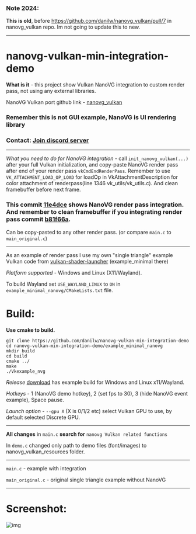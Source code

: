 ### Note 2024:

**This is old**, before https://github.com/danilw/nanovg_vulkan/pull/7 in nanovg_vulkan repo. Im not going to update this to new.

___

# nanovg-vulkan-min-integration-demo

**What is it** - this project show Vulkan NanoVG integration to custom render pass, not using any external libraries. 

NanoVG Vulkan port github link - [nanovg_vulkan](https://github.com/danilw/nanovg_vulkan)

### Remember this is not GUI example, NanoVG is UI rendering library

### Contact: [**Join discord server**](https://discord.gg/JKyqWgt)
___

*What you need to do for NanoVG integration* - call `init_nanovg_vulkan(...)` after your full Vulkan initialization, and copy-paste NanoVG render pass after end of your render pass `vkCmdEndRenderPass`. Remember to use `VK_ATTACHMENT_LOAD_OP_LOAD` for loadOp in VkAttachmentDescription for color attachment of renderpass(line 1346 vk_utils/vk_utils.c). And clean framebuffer before next frame.

### This commit [11e4dce](https://github.com/danilw/nanovg-vulkan-min-integration-demo/commit/11e4dceb1acb1b31c19c3c16c7f365f47a42184d) shows NanoVG render pass integration. And remember to clean framebuffer if you integrating render pass commit [b81f66a](https://github.com/danilw/nanovg-vulkan-min-integration-demo/commit/b81f66ab63276f50de320dae445bdde362acaffe).

Can be copy-pasted to any other render pass. (or compare `main.c` to `main_original.c`)
___

As an example of render pass I use my own "single triangle" example Vulkan code from [vulkan-shader-launcher](https://github.com/danilw/vulkan-shader-launcher) (example_minimal there)

*Platform supported* - Windows and Linux (X11/Wayland). 

To build Wayland set `USE_WAYLAND_LINUX` to `ON` in `example_minimal_nanovg/CMakeLists.txt` file.

# Build:

**Use cmake to build.**
```
git clone https://github.com/danilw/nanovg-vulkan-min-integration-demo
cd nanovg-vulkan-min-integration-demo/example_minimal_nanovg
mkdir build
cd build
cmake ../
make
./Vkexample_nvg
```

*Release* [download](https://github.com/danilw/nanovg-vulkan-min-integration-demo/releases/) has example build for Windows and Linux x11/Wayland.

*Hotkeys* - 1 (NanoVG demo hotkey), 2 (set fps to 30), 3 (hide NanoVG event example), Space pause.

*Launch option* - `--gpu X` (X is 0/1/2 etc) select Vulkan GPU to use, by default selected Discrete GPU.
___

**All changes** in `main.c` **search for** `nanovg Vulkan related functions`

In `demo.c` changed only path to demo files (font/images) to nanovg_vulkan_resources folder.
___

`main.c` - example with integration

`main_original.c` - original single triangle example without NanoVG
___

# Screenshot:

![img](https://danilw.github.io/GLSL-howto/vulkan_sh_launcher/nvg_integr.png)
